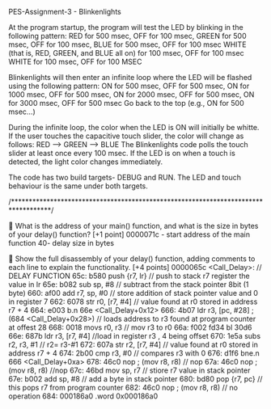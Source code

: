 PES-Assignment-3 - Blinkenlights

At the program startup, the program will test the LED by blinking in the following pattern:
RED for 500 msec, OFF for 100 msec, 
GREEN for 500 msec, OFF for 100 msec,
BLUE for 500 msec, OFF for 100 msec
WHITE (that is, RED, GREEN, and BLUE all on) for 100 msec, OFF for 100 msec
WHITE for 100 msec, OFF for 100 MSEC

Blinkenlights will then enter an infinite loop where the LED will be flashed using the following pattern:
ON for 500 msec, OFF for 500 msec, 
ON for 1000 msec, OFF for 500 msec,
ON for 2000 msec, OFF for 500 msec,
ON for 3000 msec, OFF for 500 msec
Go back to the top (e.g., ON for 500 msec…)

During the infinite loop, the color when the LED is ON will initially be whitte. If the user touches the capacitive touch slider, the color will change as follows: RED --> GREEN --> BLUE
The Blinkenlights code polls the touch slider at least once every 100 msec. If the LED is on when a touch is detected, the light color changes immediately.

The code has two build targets- DEBUG and RUN. The LED and touch behaviour is the same under both targets.

/***********************************************************************************/

	What is the address of your main() function, and what is the size in bytes of your delay() function?  [+1 point]
0000071c  - start address of the main function
40- delay size in bytes


	Show the full disassembly of your delay() function, adding comments to each line to explain the functionality.  [+4 points]
0000065c <Call_Delay>:                  // DELAY FUNCTION 
     65c:	b580      	push	{r7, lr}        // push to stack r7 register the value in lr
     65e:	b082      	sub	sp, #8            // subtract from the stack pointer 8bit (1 byte) 
     660:	af00      	add	r7, sp, #0        // store addition of stack pointer value  and 0 in register 7 
     662:	6078      	str	r0, [r7, #4]    // value found at r0 stored in address r7 + 4
     664:	e003      	b.n	66e <Call_Delay+0x12>
     666:	4b07      	ldr	r3, [pc, #28]	; (684 <Call_Delay+0x28>)  // loads address to r3 found at program counter at offest 28
     668:	0018      	movs	r0, r3        // mov r3 to r0
     66a:	f002 fd34 	bl	30d6 <Delay>
     66e:	687b      	ldr	r3, [r7, #4]      //load in register r3 , 4 being offset
     670:	1e5a      	subs	r2, r3, #1      // r2= r3-#1
     672:	607a      	str	r2, [r7, #4]      // value found at r0 stored in address r7 + 4
     674:	2b00      	cmp	r3, #0        // compares r3 with 0
     676:	d1f6      	bne.n	666 <Call_Delay+0xa>
     678:	46c0      	nop			; (mov r8, r8)    // nop
     67a:	46c0      	nop			; (mov r8, r8)  //nop 
     67c:	46bd      	mov	sp, r7      // stiore r7 value in stack pointer
     67e:	b002      	add	sp, #8      // add a byte in stack pointer 
     680:	bd80      	pop	{r7, pc}      // this pops r7 from program counter
     682:	46c0      	nop			; (mov r8, r8)    // no operation
     684:	000186a0 	.word	0x000186a0

     
    
